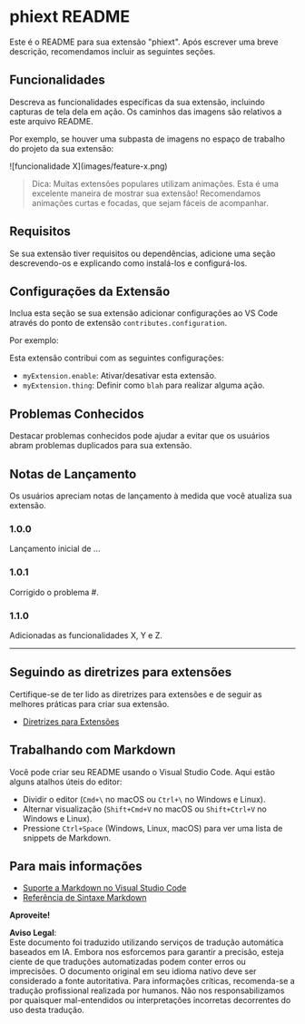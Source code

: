 # phiext README

Este é o README para sua extensão "phiext". Após escrever uma breve descrição, recomendamos incluir as seguintes seções.

## Funcionalidades

Descreva as funcionalidades específicas da sua extensão, incluindo capturas de tela dela em ação. Os caminhos das imagens são relativos a este arquivo README.

Por exemplo, se houver uma subpasta de imagens no espaço de trabalho do projeto da sua extensão:

\!\[funcionalidade X\]\(images/feature-x.png\)

> Dica: Muitas extensões populares utilizam animações. Esta é uma excelente maneira de mostrar sua extensão! Recomendamos animações curtas e focadas, que sejam fáceis de acompanhar.

## Requisitos

Se sua extensão tiver requisitos ou dependências, adicione uma seção descrevendo-os e explicando como instalá-los e configurá-los.

## Configurações da Extensão

Inclua esta seção se sua extensão adicionar configurações ao VS Code através do ponto de extensão `contributes.configuration`.

Por exemplo:

Esta extensão contribui com as seguintes configurações:

* `myExtension.enable`: Ativar/desativar esta extensão.
* `myExtension.thing`: Definir como `blah` para realizar alguma ação.

## Problemas Conhecidos

Destacar problemas conhecidos pode ajudar a evitar que os usuários abram problemas duplicados para sua extensão.

## Notas de Lançamento

Os usuários apreciam notas de lançamento à medida que você atualiza sua extensão.

### 1.0.0

Lançamento inicial de ...

### 1.0.1

Corrigido o problema #.

### 1.1.0

Adicionadas as funcionalidades X, Y e Z.

---

## Seguindo as diretrizes para extensões

Certifique-se de ter lido as diretrizes para extensões e de seguir as melhores práticas para criar sua extensão.

* [Diretrizes para Extensões](https://code.visualstudio.com/api/references/extension-guidelines)

## Trabalhando com Markdown

Você pode criar seu README usando o Visual Studio Code. Aqui estão alguns atalhos úteis do editor:

* Dividir o editor (`Cmd+\` no macOS ou `Ctrl+\` no Windows e Linux).
* Alternar visualização (`Shift+Cmd+V` no macOS ou `Shift+Ctrl+V` no Windows e Linux).
* Pressione `Ctrl+Space` (Windows, Linux, macOS) para ver uma lista de snippets de Markdown.

## Para mais informações

* [Suporte a Markdown no Visual Studio Code](http://code.visualstudio.com/docs/languages/markdown)
* [Referência de Sintaxe Markdown](https://help.github.com/articles/markdown-basics/)

**Aproveite!**

**Aviso Legal**:  
Este documento foi traduzido utilizando serviços de tradução automática baseados em IA. Embora nos esforcemos para garantir a precisão, esteja ciente de que traduções automatizadas podem conter erros ou imprecisões. O documento original em seu idioma nativo deve ser considerado a fonte autoritativa. Para informações críticas, recomenda-se a tradução profissional realizada por humanos. Não nos responsabilizamos por quaisquer mal-entendidos ou interpretações incorretas decorrentes do uso desta tradução.